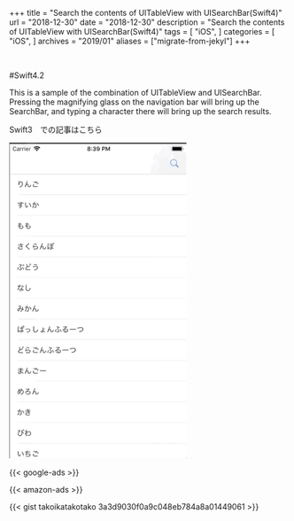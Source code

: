 +++
title = "Search the contents of UITableView with UISearchBar(Swift4)"
url = "2018-12-30"
date = "2018-12-30"
description = "Search the contents of UITableView with UISearchBar(Swift4)"
tags = [
  "iOS",
]
categories = [
    "iOS",
]
archives = "2019/01"
aliases = ["migrate-from-jekyl"]
+++

<br>


#Swift4.2

This is a sample of the combination of UITableView and UISearchBar.
Pressing the magnifying glass on the navigation bar will bring up the SearchBar, and typing a character there will bring up the search results.

Swift3　での記事はこちら

![alt](1.gif)

<!-- Google Ads -->
{{< google-ads >}}

<!-- Amazon Ads -->
{{< amazon-ads >}}


{{< gist takoikatakotako 3a3d9030f0a9c048eb784a8a01449061 >}}
